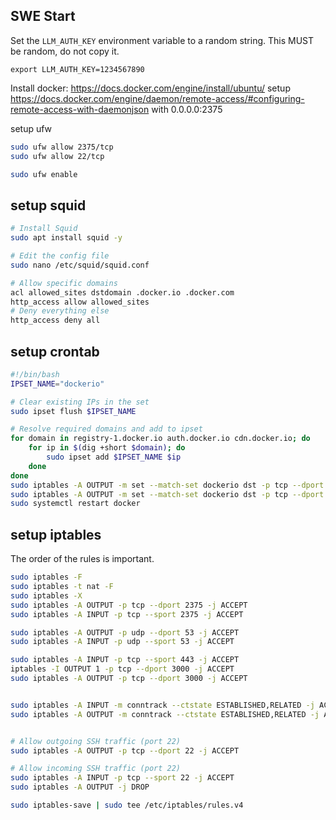 ## SWE Start

Set the `LLM_AUTH_KEY` environment variable to a random string. This MUST be random, do not copy it.

```
export LLM_AUTH_KEY=1234567890
```

Install docker: https://docs.docker.com/engine/install/ubuntu/
setup https://docs.docker.com/engine/daemon/remote-access/#configuring-remote-access-with-daemonjson with 0.0.0.0:2375

setup ufw

```bash
sudo ufw allow 2375/tcp
sudo ufw allow 22/tcp

sudo ufw enable
```

## setup squid

```bash
# Install Squid
sudo apt install squid -y

# Edit the config file
sudo nano /etc/squid/squid.conf
```

```bash
# Allow specific domains
acl allowed_sites dstdomain .docker.io .docker.com
http_access allow allowed_sites
# Deny everything else
http_access deny all
```

## setup crontab

```bash
#!/bin/bash
IPSET_NAME="dockerio"

# Clear existing IPs in the set
sudo ipset flush $IPSET_NAME

# Resolve required domains and add to ipset
for domain in registry-1.docker.io auth.docker.io cdn.docker.io; do
    for ip in $(dig +short $domain); do
        sudo ipset add $IPSET_NAME $ip
    done
done
sudo iptables -A OUTPUT -m set --match-set dockerio dst -p tcp --dport 443 -j ACCEPT
sudo iptables -A OUTPUT -m set --match-set dockerio dst -p tcp --dport 80 -j ACCEPT
sudo systemctl restart docker
```



## setup iptables 
The order of the rules is important.

```bash
sudo iptables -F
sudo iptables -t nat -F
sudo iptables -X
sudo iptables -A OUTPUT -p tcp --dport 2375 -j ACCEPT
sudo iptables -A INPUT -p tcp --sport 2375 -j ACCEPT

sudo iptables -A OUTPUT -p udp --dport 53 -j ACCEPT
sudo iptables -A INPUT -p udp --sport 53 -j ACCEPT

sudo iptables -A INPUT -p tcp --sport 443 -j ACCEPT
iptables -I OUTPUT 1 -p tcp --dport 3000 -j ACCEPT
sudo iptables -A OUTPUT -p tcp --dport 3000 -j ACCEPT


sudo iptables -A INPUT -m conntrack --ctstate ESTABLISHED,RELATED -j ACCEPT
sudo iptables -A OUTPUT -m conntrack --ctstate ESTABLISHED,RELATED -j ACCEPT


# Allow outgoing SSH traffic (port 22)
sudo iptables -A OUTPUT -p tcp --dport 22 -j ACCEPT

# Allow incoming SSH traffic (port 22)
sudo iptables -A INPUT -p tcp --sport 22 -j ACCEPT
sudo iptables -A OUTPUT -j DROP

sudo iptables-save | sudo tee /etc/iptables/rules.v4
```


